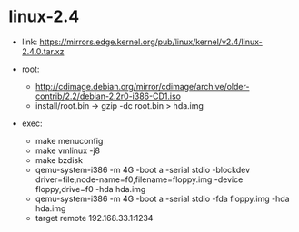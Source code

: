 # linux-2.4

- link: https://mirrors.edge.kernel.org/pub/linux/kernel/v2.4/linux-2.4.0.tar.xz

- root:
    - http://cdimage.debian.org/mirror/cdimage/archive/older-contrib/2.2/debian-2.2r0-i386-CD1.iso
    - install/root.bin -> gzip -dc root.bin > hda.img

- exec:
    - make menuconfig
    - make vmlinux -j8
    - make bzdisk
    - qemu-system-i386 -m 4G -boot a -serial stdio -blockdev driver=file,node-name=f0,filename=floppy.img -device floppy,drive=f0 -hda hda.img
    - qemu-system-i386 -m 4G -boot a -serial stdio -fda floppy.img -hda hda.img
    - target remote 192.168.33.1:1234
